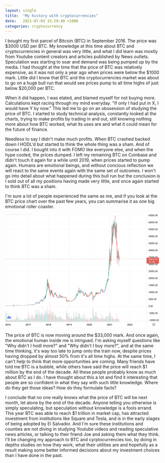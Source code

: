 ```yaml
---
layout: single
title:  "My history with cryptocurrencies"
date:   2021-07-03 15:29:40 +1000
categories: cryptocurrency
---
```


I bought my first parcel of Bitcoin (BTC) in September 2016. The price was $3000 USD per BTC. My knowledge at this time about BTC and cryptocurrencies in general was very little, and what I did learn was mostly from Youtube content creators and articles published by News outlets. Speculation was starting to soar and demand was being pumped up by the media. I had thought at the time that the price of BTC was relatively expensive, as it was not only a year ago when prices were below the $1000 mark. Little did I know that BTC and the cryptocurrencies market was about to go on a huge bull run that would see prices pump to all time highs of just below $20,000 per BTC.

When it did happen, I was elated, and blamed myself for not buying more. Calculations kept racing through my mind everyday. "If only I had put in X, I would have Y by now." This led me to go on an obssession of studying the price of BTC. I started to study technical analysis, constantly looked at the charts, trying to make profits by trading in and out, still knowing nothing more about how BTC worked, what its uses are and what it could mean for the future of finance.

Needless to say I didn't make much profits. When BTC crashed backed down I HODL'd but started to think the whole thing was a sham. And of course I did. I bought into it with FOMO like everyone else, and when the hype cooled, the prices dumped. I left my remaining BTC on Coinbase and didn't touch it again for a while until 2019, when prices started to pump again. Humans are emotional beings, and without concious reflection we will react to the same events again with the same set of outcomes. I won't go into detail about what happened during this bull run but the conclusion is I sold out of all my positions having made very little, and once again started to think BTC was a sham.

I'm sure a lot of people experienced the same as me, and if you look at the BTC price chart over the past few years, you can summarise it as one big emotional roller coaster. 

![image info](../assets/images/btc-chart.png)

The price of BTC is now moving around the $33,000 mark. And once again, the emotional human inside me is intrigued. I'm asking myself questions like "Why didn't I hodl more?" and "Why didn't I buy more?", and at the same time thinking, it's way too late to jump onto the train now, despite prices having dropped by almost 50% from it's all time highs. At the same time, I can't help to think that more opportunities are coming. Many friends have told me BTC is a bubble, while others have said the price will reach $1 million by the end of the decade. All these people probably know as much about BTC as I do. I have thought about this a lot and find it interesting that people are so confident in what they say with such little knowledge. Where do they get those ideas? How do they formulate facts? 

I conclude that no one really knows what the price of BTC will be next month, let alone by the end of the decade. Anyone telling you otherwise is simply speculating, but speculation without knowledge is a fools errand. This year BTC was able to reach $1 trillion in market cap, has attracted investment from institutions like Square and Tesla, and is in the early stages of being adopted by El Salvador. And I'm sure these institutions and counties are not diving in studying Youtube videos and reading speculative news articles, or talking to their friend Joe and asking them what they think. I'll be changing my approach to BTC and cyrptocurrencies too, by doing in depths studies on how they work, what their utilities are and hopefully as a result making some better informed decisions about my investment choices than I have done in the past.
